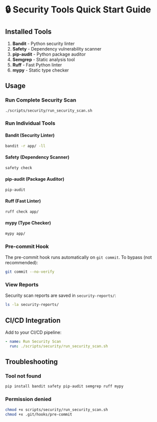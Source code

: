 # 🔒 Security Tools Quick Start Guide

## Installed Tools

1. **Bandit** - Python security linter
2. **Safety** - Dependency vulnerability scanner
3. **pip-audit** - Python package auditor
4. **Semgrep** - Static analysis tool
5. **Ruff** - Fast Python linter
6. **mypy** - Static type checker

## Usage

### Run Complete Security Scan
```bash
./scripts/security/run_security_scan.sh
```

### Run Individual Tools

#### Bandit (Security Linter)
```bash
bandit -r app/ -ll
```

#### Safety (Dependency Scanner)
```bash
safety check
```

#### pip-audit (Package Auditor)
```bash
pip-audit
```

#### Ruff (Fast Linter)
```bash
ruff check app/
```

#### mypy (Type Checker)
```bash
mypy app/
```

### Pre-commit Hook

The pre-commit hook runs automatically on `git commit`. To bypass (not recommended):
```bash
git commit --no-verify
```

### View Reports

Security scan reports are saved in `security-reports/`:
```bash
ls -la security-reports/
```

## CI/CD Integration

Add to your CI/CD pipeline:
```yaml
- name: Run Security Scan
  run: ./scripts/security/run_security_scan.sh
```

## Troubleshooting

### Tool not found
```bash
pip install bandit safety pip-audit semgrep ruff mypy
```

### Permission denied
```bash
chmod +x scripts/security/run_security_scan.sh
chmod +x .git/hooks/pre-commit
```
